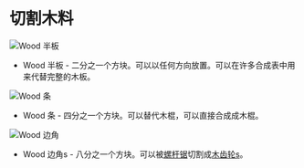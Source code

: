 # 切割木料


![Wood 半板](oredict:sidingWood) 
* Wood 半板 - 二分之一个方块。可以以任何方向放置。可以在许多合成表中用来代替完整的木板。

![Wood 条](oredict:mouldingWood) 
* Wood 条 - 四分之一个方块。可以替代木棍，可以直接合成成木棍。

![Wood 边角](oredict:cornerWood)
* Wood 边角s - 八分之一个方块。可以被[螺杆锯](saw.md)切割成[木齿轮s](../items/gear.md)。
